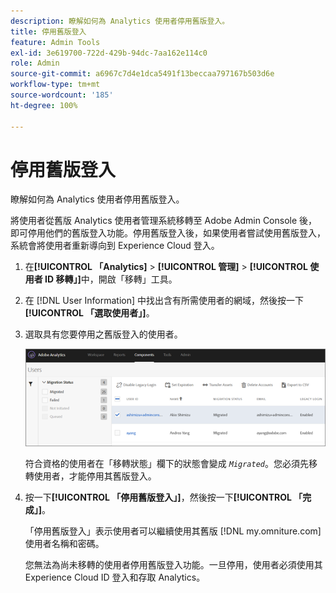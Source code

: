 ```yaml
---
description: 瞭解如何為 Analytics 使用者停用舊版登入。
title: 停用舊版登入
feature: Admin Tools
exl-id: 3e619700-722d-429b-94dc-7aa162e114c0
role: Admin
source-git-commit: a6967c7d4e1dca5491f13beccaa797167b503d6e
workflow-type: tm+mt
source-wordcount: '185'
ht-degree: 100%

---
```


# 停用舊版登入

瞭解如何為 Analytics 使用者停用舊版登入。

將使用者從舊版 Analytics 使用者管理系統移轉至 Adobe Admin Console 後，即可停用他們的舊版登入功能。停用舊版登入後，如果使用者嘗試使用舊版登入，系統會將使用者重新導向到 Experience Cloud 登入。

1. 在&#x200B;**[!UICONTROL 「Analytics]** > **[!UICONTROL 管理]** > **[!UICONTROL 使用者 ID 移轉」]**&#x200B;中，開啟「移轉」工具。
1. 在 [!DNL User Information] 中找出含有所需使用者的網域，然後按一下&#x200B;**[!UICONTROL 「選取使用者」]**。
1. 選取具有您要停用之舊版登入的使用者。

   ![](/help/admin/tools/user-management/user-migration/assets/user-info.png)

   符合資格的使用者在「移轉狀態」欄下的狀態會變成 *`Migrated`*。您必須先移轉使用者，才能停用其舊版登入。
1. 按一下&#x200B;**[!UICONTROL 「停用舊版登入」]**，然後按一下&#x200B;**[!UICONTROL 「完成」]**。

   「停用舊版登入」表示使用者可以繼續使用其舊版 [!DNL my.omniture.com] 使用者名稱和密碼。

   您無法為尚未移轉的使用者停用舊版登入功能。一旦停用，使用者必須使用其 Experience Cloud ID 登入和存取 Analytics。
